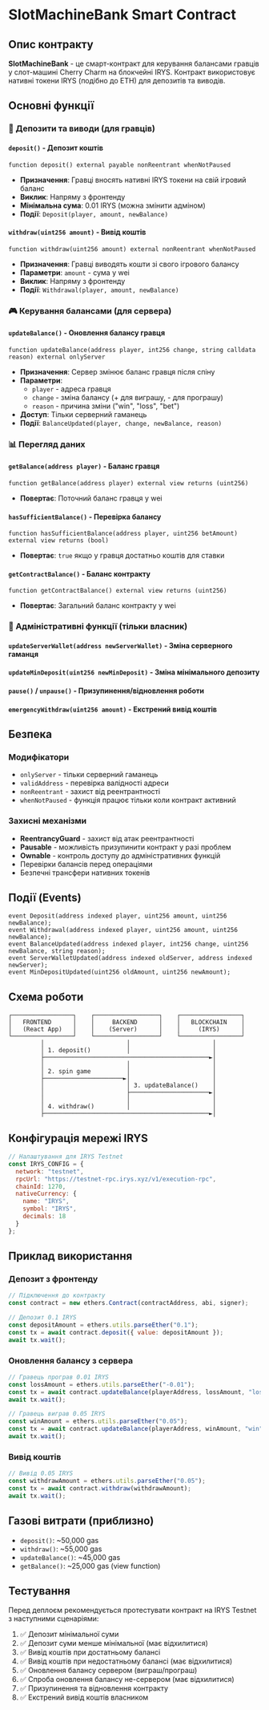 # SlotMachineBank Smart Contract

## Опис контракту

**SlotMachineBank** - це смарт-контракт для керування балансами гравців у слот-машині Cherry Charm на блокчейні IRYS. Контракт використовує нативні токени IRYS (подібно до ETH) для депозитів та виводів.

## Основні функції

### 🏦 Депозити та виводи (для гравців)

#### `deposit()` - Депозит коштів
```solidity
function deposit() external payable nonReentrant whenNotPaused
```
- **Призначення**: Гравці вносять нативні IRYS токени на свій ігровий баланс
- **Виклик**: Напряму з фронтенду
- **Мінімальна сума**: 0.01 IRYS (можна змінити адміном)
- **Події**: `Deposit(player, amount, newBalance)`

#### `withdraw(uint256 amount)` - Вивід коштів
```solidity
function withdraw(uint256 amount) external nonReentrant whenNotPaused
```
- **Призначення**: Гравці виводять кошти зі свого ігрового балансу
- **Параметри**: `amount` - сума у wei
- **Виклик**: Напряму з фронтенду
- **Події**: `Withdrawal(player, amount, newBalance)`

### 🎮 Керування балансами (для сервера)

#### `updateBalance()` - Оновлення балансу гравця
```solidity
function updateBalance(address player, int256 change, string calldata reason) external onlyServer
```
- **Призначення**: Сервер змінює баланс гравця після спіну
- **Параметри**: 
  - `player` - адреса гравця
  - `change` - зміна балансу (+ для виграшу, - для програшу)
  - `reason` - причина зміни ("win", "loss", "bet")
- **Доступ**: Тільки серверний гаманець
- **Події**: `BalanceUpdated(player, change, newBalance, reason)`

### 📊 Перегляд даних

#### `getBalance(address player)` - Баланс гравця
```solidity
function getBalance(address player) external view returns (uint256)
```
- **Повертає**: Поточний баланс гравця у wei

#### `hasSufficientBalance()` - Перевірка балансу
```solidity
function hasSufficientBalance(address player, uint256 betAmount) external view returns (bool)
```
- **Повертає**: `true` якщо у гравця достатньо коштів для ставки

#### `getContractBalance()` - Баланс контракту
```solidity
function getContractBalance() external view returns (uint256)
```
- **Повертає**: Загальний баланс контракту у wei

### 🔧 Адміністративні функції (тільки власник)

#### `updateServerWallet(address newServerWallet)` - Зміна серверного гаманця
#### `updateMinDeposit(uint256 newMinDeposit)` - Зміна мінімального депозиту
#### `pause()` / `unpause()` - Призупинення/відновлення роботи
#### `emergencyWithdraw(uint256 amount)` - Екстрений вивід коштів

## Безпека

### Модифікатори
- `onlyServer` - тільки серверний гаманець
- `validAddress` - перевірка валідності адреси
- `nonReentrant` - захист від реентрантності
- `whenNotPaused` - функція працює тільки коли контракт активний

### Захисні механізми
- **ReentrancyGuard** - захист від атак реентрантності
- **Pausable** - можливість призупинити контракт у разі проблем
- **Ownable** - контроль доступу до адміністративних функцій
- Перевірки балансів перед операціями
- Безпечні трансфери нативних токенів

## Події (Events)

```solidity
event Deposit(address indexed player, uint256 amount, uint256 newBalance);
event Withdrawal(address indexed player, uint256 amount, uint256 newBalance);
event BalanceUpdated(address indexed player, int256 change, uint256 newBalance, string reason);
event ServerWalletUpdated(address indexed oldServer, address indexed newServer);
event MinDepositUpdated(uint256 oldAmount, uint256 newAmount);
```

## Схема роботи

```
┌─────────────────┐    ┌──────────────────┐    ┌─────────────────┐
│   FRONTEND      │    │     BACKEND      │    │   BLOCKCHAIN    │
│   (React App)   │    │    (Server)      │    │     (IRYS)      │
└─────────────────┘    └──────────────────┘    └─────────────────┘
         │                       │                       │
         │ 1. deposit()          │                       │
         ├──────────────────────────────────────────────►│
         │                       │                       │
         │ 2. spin game          │                       │
         ├──────────────────────►│                       │
         │                       │ 3. updateBalance()    │
         │                       ├──────────────────────►│
         │                       │                       │
         │ 4. withdraw()         │                       │
         ├──────────────────────────────────────────────►│
```

## Конфігурація мережі IRYS

```javascript
// Налаштування для IRYS Testnet
const IRYS_CONFIG = {
  network: "testnet",
  rpcUrl: "https://testnet-rpc.irys.xyz/v1/execution-rpc",
  chainId: 1270,
  nativeCurrency: {
    name: "IRYS",
    symbol: "IRYS",
    decimals: 18
  }
};
```

## Приклад використання

### Депозит з фронтенду
```javascript
// Підключення до контракту
const contract = new ethers.Contract(contractAddress, abi, signer);

// Депозит 0.1 IRYS
const depositAmount = ethers.utils.parseEther("0.1");
const tx = await contract.deposit({ value: depositAmount });
await tx.wait();
```

### Оновлення балансу з сервера
```javascript
// Гравець програв 0.01 IRYS
const lossAmount = ethers.utils.parseEther("-0.01");
const tx = await contract.updateBalance(playerAddress, lossAmount, "loss");
await tx.wait();

// Гравець виграв 0.05 IRYS
const winAmount = ethers.utils.parseEther("0.05");
const tx = await contract.updateBalance(playerAddress, winAmount, "win");
await tx.wait();
```

### Вивід коштів
```javascript
// Вивід 0.05 IRYS
const withdrawAmount = ethers.utils.parseEther("0.05");
const tx = await contract.withdraw(withdrawAmount);
await tx.wait();
```

## Газові витрати (приблизно)

- `deposit()`: ~50,000 gas
- `withdraw()`: ~55,000 gas  
- `updateBalance()`: ~45,000 gas
- `getBalance()`: ~25,000 gas (view function)

## Тестування

Перед деплоєм рекомендується протестувати контракт на IRYS Testnet з наступними сценаріями:

1. ✅ Депозит мінімальної суми
2. ✅ Депозит суми менше мінімальної (має відхилитися)
3. ✅ Вивід коштів при достатньому балансі
4. ✅ Вивід коштів при недостатньому балансі (має відхилитися)
5. ✅ Оновлення балансу сервером (виграш/програш)
6. ✅ Спроба оновлення балансу не-сервером (має відхилитися)
7. ✅ Призупинення та відновлення контракту
8. ✅ Екстрений вивід коштів власником